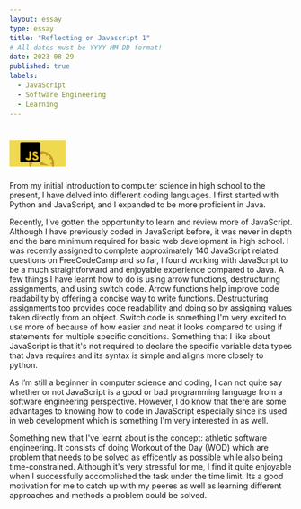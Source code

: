 ```yaml
---
layout: essay
type: essay
title: "Reflecting on Javascript 1"
# All dates must be YYYY-MM-DD format!
date: 2023-08-29
published: true
labels:
  - JavaScript
  - Software Engineering
  - Learning
---
```


# <img width="100px" class="rounded float-start pe-4" src="../img/Javascript.png">

From my initial introduction to computer science in high school to the present, I have delved into different coding languages. I first started with Python and JavaScript, and I expanded to be more proficient in Java. 

Recently, I've gotten the opportunity to learn and review more of JavaScript. Although I have previously coded in JavaScript before, it was never in depth and the bare minimum required for basic web development in high school. I was recently assigned to complete approximately 140 JavaScript related questions on FreeCodeCamp and so far, I found working with JavaScript to be a much straightforward and enjoyable experience compared to Java. A few things I have learnt how to do is using arrow functions, destructuring assignments, and using switch code. Arrow functions help improve code readability by offering a concise way to write functions. Destructuring assignments too provides code readability and doing so by assigning values taken directly from an object. Switch code is something I'm very excited to use more of because of how easier and neat it looks compared to using if statements for multiple specific conditions. Something that I like about JavaScript is that it's not required to declare the specific variable data types that Java requires and its syntax is simple and aligns more closely to python.
  
As I’m still a beginner in computer science and coding, I can not quite say whether or not JavaScript is a good or bad programming language from a software engineering perspective. However, I do know that there are some advantages to knowing how to code in JavaScript especially since its used in web development which is something I'm very interested in as well.

Something new that I've learnt about is the concept: athletic software engineering. It consists of doing Workout of the Day (WOD) which are problem that needs to be solved as efficently as possible while also being time-constrained. Although it's very stressful for me, I find it quite enjoyable when I successfully accomplished the task under the time limit. Its a good motivation for me to catch up with my peeres as well as learning different approaches and methods a problem could be solved.

